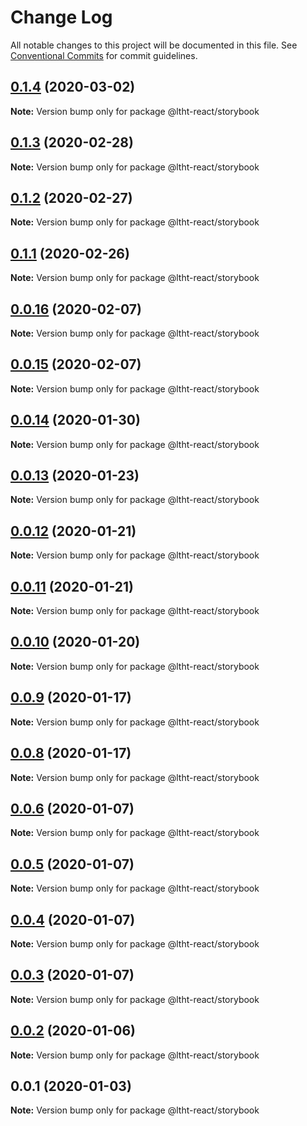 # Change Log

All notable changes to this project will be documented in this file.
See [Conventional Commits](https://conventionalcommits.org) for commit guidelines.

## [0.1.4](https://github.com/ltht-epr/ltht-react/compare/@ltht-react/storybook@0.1.3...@ltht-react/storybook@0.1.4) (2020-03-02)

**Note:** Version bump only for package @ltht-react/storybook






## [0.1.3](https://ssh.github.com/ltht-epr/ltht-react/compare/@ltht-react/storybook@0.1.2...@ltht-react/storybook@0.1.3) (2020-02-28)

**Note:** Version bump only for package @ltht-react/storybook





## [0.1.2](https://ssh.github.com/ltht-epr/ltht-react/compare/@ltht-react/storybook@0.1.1...@ltht-react/storybook@0.1.2) (2020-02-27)

**Note:** Version bump only for package @ltht-react/storybook





## [0.1.1](https://github.com/ltht-epr/ltht-react/compare/@ltht-react/storybook@0.1.0...@ltht-react/storybook@0.1.1) (2020-02-26)

**Note:** Version bump only for package @ltht-react/storybook





## [0.0.16](https://github.com/ltht-epr/ltht-react/compare/@ltht-react/storybook@0.0.15...@ltht-react/storybook@0.0.16) (2020-02-07)

**Note:** Version bump only for package @ltht-react/storybook





## [0.0.15](https://github.com/ltht-epr/ltht-react/compare/@ltht-react/storybook@0.0.14...@ltht-react/storybook@0.0.15) (2020-02-07)

**Note:** Version bump only for package @ltht-react/storybook





## [0.0.14](https://github.com/ltht-epr/ltht-react/compare/@ltht-react/storybook@0.0.13...@ltht-react/storybook@0.0.14) (2020-01-30)

**Note:** Version bump only for package @ltht-react/storybook





## [0.0.13](https://github.com/ltht-epr/ltht-react/compare/@ltht-react/storybook@0.0.12...@ltht-react/storybook@0.0.13) (2020-01-23)

**Note:** Version bump only for package @ltht-react/storybook





## [0.0.12](https://github.com/ltht-epr/ltht-react/compare/@ltht-react/storybook@0.0.11...@ltht-react/storybook@0.0.12) (2020-01-21)

**Note:** Version bump only for package @ltht-react/storybook





## [0.0.11](https://github.com/ltht-epr/ltht-react/compare/@ltht-react/storybook@0.0.10...@ltht-react/storybook@0.0.11) (2020-01-21)

**Note:** Version bump only for package @ltht-react/storybook





## [0.0.10](https://github.com/ltht-epr/ltht-react/compare/@ltht-react/storybook@0.0.9...@ltht-react/storybook@0.0.10) (2020-01-20)

**Note:** Version bump only for package @ltht-react/storybook





## [0.0.9](https://github.com/ltht-epr/ltht-react/compare/@ltht-react/storybook@0.0.8...@ltht-react/storybook@0.0.9) (2020-01-17)

**Note:** Version bump only for package @ltht-react/storybook





## [0.0.8](https://github.com/ltht-epr/ltht-react/compare/@ltht-react/storybook@0.0.7...@ltht-react/storybook@0.0.8) (2020-01-17)

**Note:** Version bump only for package @ltht-react/storybook





## [0.0.6](https://github.com/ltht-epr/ltht-react/compare/@ltht-react/storybook@0.0.5...@ltht-react/storybook@0.0.6) (2020-01-07)

**Note:** Version bump only for package @ltht-react/storybook





## [0.0.5](https://github.com/ltht-epr/ltht-react/compare/@ltht-react/storybook@0.0.4...@ltht-react/storybook@0.0.5) (2020-01-07)

**Note:** Version bump only for package @ltht-react/storybook





## [0.0.4](https://github.com/ltht-epr/ltht-react/compare/@ltht-react/storybook@0.0.3...@ltht-react/storybook@0.0.4) (2020-01-07)

**Note:** Version bump only for package @ltht-react/storybook





## [0.0.3](https://github.com/ltht-epr/ltht-react/compare/@ltht-react/storybook@0.0.2...@ltht-react/storybook@0.0.3) (2020-01-07)

**Note:** Version bump only for package @ltht-react/storybook





## [0.0.2](https://github.com/ltht-epr/ltht-react/compare/@ltht-react/storybook@0.0.1...@ltht-react/storybook@0.0.2) (2020-01-06)

**Note:** Version bump only for package @ltht-react/storybook





## 0.0.1 (2020-01-03)

**Note:** Version bump only for package @ltht-react/storybook
